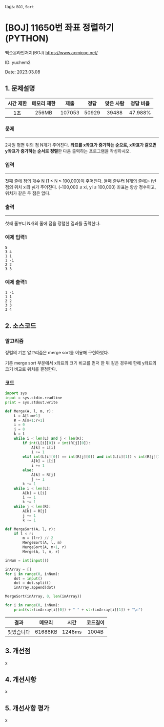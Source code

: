 tags: `BOJ`, `Sort`
# [BOJ] 11650번 좌표 정렬하기 (PYTHON)
백준온라인저지(BOJ) https://www.acmicpc.net/

ID: yuchem2

Date: 2023.03.08

## 1. 문제설명
| 시간 제한 | 메모리 제한 | 제출  | 정답 | 맞은 사람 | 정답 비율 |
| :---: | :---: | :---: | :---: | :---: | :---: |
|  1초  | 256MB | 107053 | 50929 | 39488 | 47.988% |

### 문제
---
2차원 평면 위의 점 N개가 주어진다. **좌표를 x좌표가 증가하는 순으로, x좌표가 같으면 y좌표가 증가하는 순서로 정렬**한 다음 출력하는 프로그램을 작성하시오.

### 입력
---
첫째 줄에 점의 개수 N (1 ≤ N ≤ 100,000)이 주어진다. 둘째 줄부터 N개의 줄에는 i번점의 위치 xi와 yi가 주어진다. (-100,000 ≤ xi, yi ≤ 100,000) 좌표는 항상 정수이고, 위치가 같은 두 점은 없다.

### 출력
---
첫째 줄부터 N개의 줄에 점을 정렬한 결과를 출력한다.

### 예제 입력1
```
5
3 4
1 1
1 -1
2 2
3 3
```

### 예제 출력1
```
1 -1
1 1
2 2
3 3
3 4
```

## 2. 소스코드

### 알고리즘
정렬의 기본 알고리즘은 merge sort를 이용해 구현하였다. 

기존 merge sort 부분에서 x좌표의 크기 비교를 먼저 한 뒤 같은 경우에 한해 y좌표의 크기 비교로 위치를 결정한다. 

### 코드
```python
import sys
input = sys.stdin.readline
print = sys.stdout.write

def Merge(A, l, m, r):
    L = A[l:m+1]
    R = A[m+1:r+1]
    i = 0
    j = 0
    k = l
    while i < len(L) and j < len(R):
        if int(L[i][0]) < int(R[j][0]):
            A[k] = L[i]
            i += 1
        elif int(L[i][0]) == int(R[j][0]) and int(L[i][1]) < int(R[j][1]):
            A[k] = L[i]
            i += 1
        else:
            A[k] = R[j]
            j += 1
        k += 1
    while i < len(L):
        A[k] = L[i]
        i += 1
        k += 1
    while j < len(R):
        A[k] = R[j]
        j += 1
        k += 1

def MergeSort(A, l, r):
    if l < r:
        m = (l+r) // 2
        MergeSort(A, l, m)
        MergeSort(A, m+1, r)
        Merge(A, l, m, r)

inNum = int(input())

inArray = []
for i in range(0, inNum):
    dot = input()
    dot = dot.split()
    inArray.append(dot)

MergeSort(inArray, 0, len(inArray))

for i in range(0, inNum):
    print(str(inArray[i][0]) + " " + str(inArray[i][1]) + "\n")
```

| 결과 | 메모리 | 시간 | 코드길이 |
|:---:|:-----: | :---: | :----: |
| 맞았습니다 | 61688KB | 1248ms | 1004B |

## 3. 개선점
x
## 4. 개선사항
x
## 5. 개선사항 평가
x
